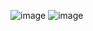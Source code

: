 ![image](https://user-images.githubusercontent.com/87923556/137629546-90e9b8c8-319c-46ad-9d63-4806d88bb4c5.png)
![image](https://user-images.githubusercontent.com/87923556/137629587-4286d296-cf87-47fc-b46c-e454b50bd575.png)

